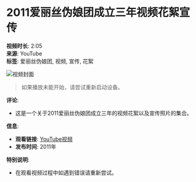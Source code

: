 # 2011爱丽丝伪娘团成立三年视频花絮宣传

**视频时长**: 2:05  
**来源**: YouTube  
**标签**: 爱丽丝伪娘团, 视频, 宣传, 花絮  

![视频封面](https://www.youtube.com/watch?v=<视频ID>)  

> 如果播放未能开始，请尝试重新启动设备。  

**评论**:  
- 这是一个关于2011爱丽丝伪娘团成立三年的视频花絮以及宣传照片的集合。

**信息**:  
- **观看链接**: [YouTube视频](https://www.youtube.com/watch?v=<视频ID>)  
- **发布时间**: 2011年  

**特别说明**:  
- 在观看视频过程中如遇到错误请重新尝试。